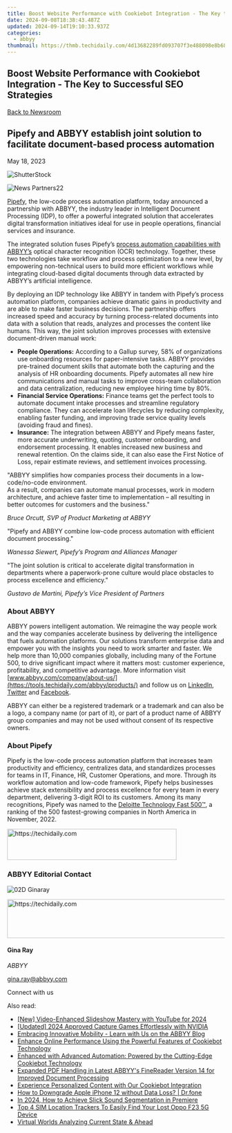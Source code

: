 ```yaml
---
title: Boost Website Performance with Cookiebot Integration - The Key to Successful SEO Strategies
date: 2024-09-08T18:38:43.487Z
updated: 2024-09-14T19:10:33.937Z
categories:
  - abbyy
thumbnail: https://thmb.techidaily.com/4d13682289fd093707f3e488098e8b68b405e6325695bb2b5c751424b8cb1104.jpeg
---
```


## Boost Website Performance with Cookiebot Integration - The Key to Successful SEO Strategies

[Back to Newsroom](https://tools.techidaily.com/abbyy/products/)

## Pipefy and ABBYY establish joint solution to facilitate document-based process automation

May 18, 2023

![ShutterStock](https://content.abbyy.com/-/media/project/abbyy/abbyy/branchtemplates/shutterstock_1272462163_1296-x-729.jpg?h=729&iar=0&w=1296)

![News Partners22](https://static4.abbyy.com/abbyycommedia/33843/news-partners22.jpg) 

[Pipefy](https://www.pipefy.com/), the low-code process automation platform, today announced a partnership with ABBYY, the industry leader in Intelligent Document Processing (IDP), to offer a powerful integrated solution that accelerates digital transformation initiatives ideal for use in people operations, financial services and insurance.

The integrated solution fuses Pipefy’s [process automation capabilities with ABBYY’s](https://tools.techidaily.com/abbyy/products/) optical character recognition (OCR) technology. Together, these two technologies take workflow and process optimization to a new level, by empowering non-technical users to build more efficient workflows while integrating cloud-based digital documents through data extracted by ABBYY’s artificial intelligence.

By deploying an IDP technology like ABBYY in tandem with Pipefy’s process automation platform, companies achieve dramatic gains in productivity and are able to make faster business decisions. The partnership offers increased speed and accuracy by turning process-related documents into data with a solution that reads, analyzes and processes the content like humans. This way, the joint solution improves processes with extensive document-driven manual work:

* **People Operations:** According to a Gallup survey, 58% of organizations use onboarding resources for paper-intensive tasks. ABBYY provides pre-trained document skills that automate both the capturing and the analysis of HR onboarding documents. Pipefy automates all new hire communications and manual tasks to improve cross-team collaboration and data centralization, reducing new employee hiring time by 80%.
* **Financial Service Operations:** Finance teams get the perfect tools to automate document intake processes and streamline regulatory compliance. They can accelerate loan lifecycles by reducing complexity, enabling faster funding, and improving trade service quality levels (avoiding fraud and fines).
* **Insurance:** The integration between ABBYY and Pipefy means faster, more accurate underwriting, quoting, customer onboarding, and endorsement processing. It enables increased new business and renewal retention. On the claims side, it can also ease the First Notice of Loss, repair estimate reviews, and settlement invoices processing.

"ABBYY simplifies how companies process their documents in a low-code/no-code environment.   
As a result, companies can automate manual processes, work in modern architecture, and achieve faster time to implementation – all resulting in better outcomes for customers and the business."

_Bruce Orcutt, SVP of Product Marketing at ABBYY_

"Pipefy and ABBYY combine low-code process automation with efficient document processing."

_Wanessa Siewert, Pipefy’s Program and Alliances Manager_

"The joint solution is critical to accelerate digital transformation in departments where a paperwork-prone culture would place obstacles to process excellence and efficiency."

_Gustavo de Martini, Pipefy’s Vice President of Partners_

### About ABBYY

ABBYY powers intelligent automation. We reimagine the way people work and the way companies accelerate business by delivering the intelligence that fuels automation platforms. Our solutions transform enterprise data and empower you with the insights you need to work smarter and faster. We help more than 10,000 companies globally, including many of the Fortune 500, to drive significant impact where it matters most: customer experience, profitability, and competitive advantage. More information visit [www.abbyy.com/company/about-us/](https://tools.techidaily.com/abbyy/products/) and follow us on [LinkedIn](https://www.linkedin.com/company/abbyy), [Twitter](https://twitter.com/ABBYY%5FSoftware) and [Facebook](https://www.facebook.com/ABBYYsoft).

ABBYY can either be a registered trademark or a trademark and can also be a logo, a company name (or part of it), or part of a product name of ABBYY group companies and may not be used without consent of its respective owners.

### About Pipefy

Pipefy is the low-code process automation platform that increases team productivity and efficiency, centralizes data, and standardizes processes for teams in IT, Finance, HR, Customer Operations, and more. Through its workflow automation and low-code framework, Pipefy helps businesses achieve stack extensibility and process excellence for every team in every department, delivering 3-digit ROI to its customers. Among its many recognitions, Pipefy was named to the [Deloitte Technology Fast 500™](https://www.globenewswire.com/Tracker?data=L4P4CtPwtdXtpVLiV6cfqyiiRtxpBqyS2SAXp-Uu3aDCUyG3QAi5wQaOrJhTvsG9CfLh3GwDtY7OUnu6pkJh4akYx%5FcDwV9%5FPwVdssnM23XANkv74ij3fskp4E8dyyEzcEDgIMPPH1qiFcz-No4K6xVUIjdxlE1kGZJFCO7raCaNZJOFKtl32Fn9gUKPcciiT5vwVF5cuxUd4QIlmM1Klbyq3ZpqnXouCvINiDiNywZMKPOygKPBVa0fp1BTtTdIFJbcz7rdKtI-Lczo53lOfJrB7RsuEEvNTEDQ1vStbicQLWAeeJr3urPr%5FVRFgKpLVikSHwAC3Twf95EkpnYx0u5qlIo0VxCuGW6NMe-uMl-ZLsGk6sEUTDDmkrSU2P46), a ranking of the 500 fastest-growing companies in North America in November, 2022.

<!-- affiliate ads begin -->
<a href="https://aligracehair.sjv.io/c/5597632/2135417/19272" target="_top" id="2135417">
  <img src="//a.impactradius-go.com/display-ad/19272-2135417" border="0" alt="https://techidaily.com" width="392" height="72"/>
</a>
<img height="0" width="0" src="https://aligracehair.sjv.io/i/5597632/2135417/19272" style="position:absolute;visibility:hidden;" border="0" />
<!-- affiliate ads end -->

### ABBYY Editorial Contact

![02D Ginaray](https://static2.abbyy.com/abbyycommedia/23662/02d-ginaray.png)

<!-- affiliate ads begin -->
<a href="https://unicoeye.pxf.io/c/5597632/2134497/18498" target="_top" id="2134497">
  <img src="//a.impactradius-go.com/display-ad/18498-2134497" border="0" alt="https://techidaily.com" width="728" height="90"/>
</a>
<img height="0" width="0" src="https://unicoeye.pxf.io/i/5597632/2134497/18498" style="position:absolute;visibility:hidden;" border="0" />
<!-- affiliate ads end -->

#### Gina Ray

_ABBYY_

[gina.ray@abbyy.com](https://tools.techidaily.com/abbyy/products/) 

  
Connect with us

<ins class="adsbygoogle"
     style="display:block"
     data-ad-format="autorelaxed"
     data-ad-client="ca-pub-7571918770474297"
     data-ad-slot="1223367746"></ins>

<ins class="adsbygoogle"
     style="display:block"
     data-ad-client="ca-pub-7571918770474297"
     data-ad-slot="8358498916"
     data-ad-format="auto"
     data-full-width-responsive="true"></ins>

<span class="atpl-alsoreadstyle">Also read:</span>
<div><ul>
<li><a href="https://youtube-docs.techidaily.com/ideo-enhanced-slideshow-mastery-with-youtube-for-2024/"><u>[New] Video-Enhanced Slideshow Mastery with YouTube for 2024</u></a></li>
<li><a href="https://video-capture.techidaily.com/updated-2024-approved-capture-games-effortlessly-with-nvidia/"><u>[Updated] 2024 Approved Capture Games Effortlessly with NVIDIA</u></a></li>
<li><a href="https://solve-popular.techidaily.com/embracing-innovative-mobility-learn-with-us-on-the-abbyy-blog/"><u>Embracing Innovative Mobility - Learn with Us on the ABBYY Blog</u></a></li>
<li><a href="https://solve-popular.techidaily.com/enhance-online-performance-using-the-powerful-features-of-cookiebot-technology/"><u>Enhance Online Performance Using the Powerful Features of Cookiebot Technology</u></a></li>
<li><a href="https://solve-popular.techidaily.com/enhanced-with-advanced-automation-powered-by-the-cutting-edge-cookiebot-technology/"><u>Enhanced with Advanced Automation: Powered by the Cutting-Edge Cookiebot Technology</u></a></li>
<li><a href="https://solve-popular.techidaily.com/expanded-pdf-handling-in-latest-abbyys-finereader-version-14-for-improved-document-processing/"><u>Expanded PDF Handling in Latest ABBYY's FineReader Version 14 for Improved Document Processing</u></a></li>
<li><a href="https://solve-popular.techidaily.com/experience-personalized-content-with-our-cookiebot-integration/"><u>Experience Personalized Content with Our Cookiebot Integration</u></a></li>
<li><a href="https://techidaily.com/how-to-downgrade-apple-iphone-12-without-data-loss-drfone-by-drfone-ios-system-repair-ios-system-repair/"><u>How to Downgrade Apple iPhone 12 without Data Loss? | Dr.fone</u></a></li>
<li><a href="https://some-knowledge.techidaily.com/in-2024-how-to-achieve-slick-sound-segmentation-in-premiere/"><u>In 2024, How to Achieve Slick Sound Segmentation in Premiere</u></a></li>
<li><a href="https://easy-unlock-android.techidaily.com/top-4-sim-location-trackers-to-easily-find-your-lost-oppo-f23-5g-device-by-drfone-android/"><u>Top 4 SIM Location Trackers To Easily Find Your Lost Oppo F23 5G Device</u></a></li>
<li><a href="https://extra-hints.techidaily.com/virtual-worlds-analyzing-current-state-and-ahead/"><u>Virtual Worlds Analyzing Current State & Ahead</u></a></li>
</ul></div>

